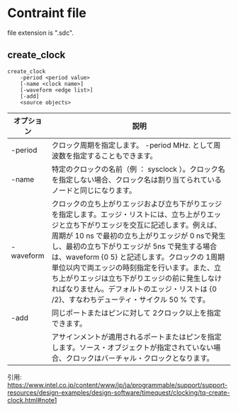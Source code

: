 # Contraint file

file extension is ".sdc".

## create_clock 

```
create_clock
    -period <period value>
    [-name <clock name>]
    [-waveform <edge list>]
    [-add]
    <source objects>
```

|オプション|説明|
|-|-|
|-period <period value>|クロック周期を指定します。 -period MHz. として周波数を指定することもできます。|
|-name <clock name>|特定のクロックの名前（例 ： sysclock ）。クロック名を指定しない場合、クロック名は割り当てられているノードと同じになります。|
|-waveform <edge list>|クロックの立ち上がりエッジおよび立ち下がりエッジを指定します。エッジ・リストには、立ち上がりエッジと立ち下がりエッジを交互に記述します。例えば、周期が 10 ns で最初の立ち上がりエッジが 0 nsで発生し、最初の立ち下がりエッジが 5ns で発生する場合は、waveform {0 5} と記述します。クロックの 1周期単位以内で両エッジの時刻指定を行います。また、立ち上がりエッジは立ち下がりエッジの前に発生しなければなりません。デフォルトのエッジ・リストは {0 /2}、すなわちデューティ・サイクル 50 % です。|
|-add|同じポートまたはピンに対して 2クロック以上を指定できます。|
|<source objects>|アサインメントが適用されるポートまたはピンを指定します。ソース・オブジェクトが指定されていない場合、クロックはバーチャル・クロックとなります。|

引用: https://www.intel.co.jp/content/www/jp/ja/programmable/support/support-resources/design-examples/design-software/timequest/clocking/tq-create-clock.html#note1